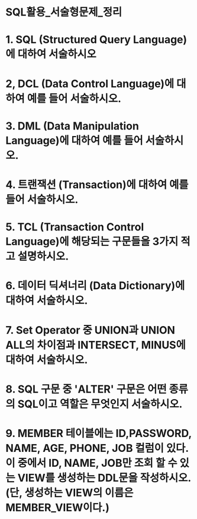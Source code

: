 # SQL활용_서술형문제_정리

<div class="quiz quiz_01">
  <h1>1. SQL (Structured Query Language)에 대하여 서술하시오</h1>
</div>
<div class="quiz quiz_02">
  <h1>2, DCL (Data Control Language)에 대하여 예를 들어 서술하시오.</h1>
</div>
<div class="quiz quiz_03">
  <h1>3. DML (Data Manipulation Language)에 대하여 예를 들어 서술하시오.</h1>
</div>
<div class="quiz quiz_04">
  <h1>4. 트랜잭션 (Transaction)에 대하여 예를 들어 서술하시오.</h1>
</div>
<div class="quiz quiz_05">
  <h1>5. TCL (Transaction Control Language)에 해당되는 구문들을 3가지 적고 설명하시오.</h1>
</div>
<div class="quiz quiz_06">
  <h1>6. 데이터 딕셔너리 (Data Dictionary)에 대하여 서술하시오.</h1>
</div>
<div class="quiz quiz_07">
  <h1>7. Set Operator 중 UNION과 UNION ALL의 차이점과 INTERSECT, MINUS에 대하여 서술하시오.</h1>
</div>
<div class="quiz quiz_08">
  <h1>8. SQL 구문 중 'ALTER' 구문은 어떤 종류의 SQL이고 역할은 무엇인지 서술하시오.</h1>
</div>
<div class="quiz quiz_09">
  <h1>9. MEMBER 테이블에는 ID,PASSWORD, NAME, AGE, PHONE, JOB 컬럼이 있다. 이 중에서 ID, NAME, JOB만 조회 할 수 있는 VIEW를 생성하는 DDL문을 작성하시오. (단, 생성하는 VIEW의 이름은 MEMBER_VIEW이다.)</h1>
</div>
